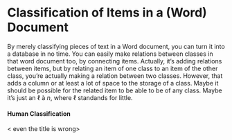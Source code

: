 ﻿Classification of Items in a (Word) Document
===========================================

By merely classifying pieces of text in a Word document, you can turn it into a database in no time. You can easily make relations between classes in that word document too, by connecting items. Actually, it’s adding relations between items, but by relating an item of one class to an item of the other class, you’re actually making a relation between two classes. However, that adds a column or at least a lot of space to the storage of a class. Maybe it should be possible for the related item to be able to be of any class. Maybe it’s just an ℓ à *n*, where ℓ standands for little.

#### Human Classification

< even the title is wrong>

